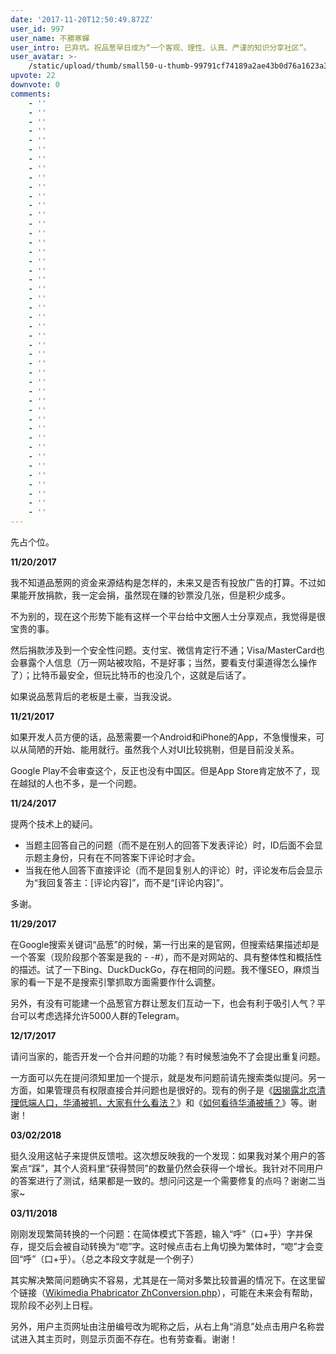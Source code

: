 ```yaml
---
date: '2017-11-20T12:50:49.872Z'
user_id: 997
user_name: 不勝寒蟬
user_intro: 已弃坑。祝品葱早日成为“一个客观、理性、认真、严谨的知识分享社区”。
user_avatar: >-
    /static/upload/thumb/small50-u-thumb-99791cf74189a2ae43b0d76a1623a3636acb1b07d47.png
upvote: 22
downvote: 0
comments:
    - ''
    - ''
    - ''
    - ''
    - ''
    - ''
    - ''
    - ''
    - ''
    - ''
    - ''
    - ''
    - ''
    - ''
    - ''
    - ''
    - ''
    - ''
    - ''
    - ''
    - ''
    - ''
    - ''
    - ''
    - ''
    - ''
    - ''
    - ''
    - ''
    - ''
    - ''
    - ''
    - ''
    - ''
    - ''
    - ''
    - ''
    - ''
    - ''
    - ''
    - ''
    - ''
    - ''
    - ''
    - ''
---
```


先占个位。

**11/20/2017**

我不知道品葱网的资金来源结构是怎样的，未来又是否有投放广告的打算。不过如果能开放捐款，我一定会捐，虽然现在赚的钞票没几张，但是积少成多。

不为别的，现在这个形势下能有这样一个平台给中文圈人士分享观点，我觉得是很宝贵的事。

然后捐款涉及到一个安全性问题。支付宝、微信肯定行不通；Visa/MasterCard也会暴露个人信息（万一网站被攻陷，不是好事；当然，要看支付渠道得怎么操作了）；比特币最安全，但玩比特币的也没几个，这就是后话了。

如果说品葱背后的老板是土豪，当我没说。

**11/21/2017**

如果开发人员方便的话，品葱需要一个Android和iPhone的App，不急慢慢来，可以从简陋的开始、能用就行。虽然我个人对UI比较挑剔，但是目前没关系。

Google Play不会审查这个，反正也没有中国区。但是App Store肯定放不了，现在越狱的人也不多，是一个问题。

**11/24/2017**

提两个技术上的疑问。

*   当题主回答自己的问题（而不是在别人的回答下发表评论）时，ID后面不会显示题主身份，只有在不同答案下评论时才会。
*   当我在他人回答下直接评论（而不是回复别人的评论）时，评论发布后会显示为“我回复答主：\[评论内容\]”，而不是“\[评论内容\]”。

多谢。

**11/29/2017**

在Google搜索关键词“品葱”的时候，第一行出来的是官网，但搜索结果描述却是一个答案（现阶段那个答案是我的 - -#），而不是对网站的、具有整体性和概括性的描述。试了一下Bing、DuckDuckGo，存在相同的问题。我不懂SEO，麻烦当家的看一下是不是搜索引擎抓取方面需要作什么调整。

另外，有没有可能建一个品葱官方群让葱友们互动一下，也会有利于吸引人气？平台可以考虑选择允许5000人群的Telegram。

**12/17/2017**

请问当家的，能否开发一个合并问题的功能？有时候葱油免不了会提出重复问题。

一方面可以先在提问须知里加一个提示，就是发布问题前请先搜索类似提问。另一方面，如果管理员有权限直接合并问题也是很好的。现有的例子是《[因揭露北京清理低端人口，华涌被抓，大家有什么看法？](https://pin-cong.com/p/16567/)》和《[如何看待华涌被捕？](https://pin-cong.com/p/16881/)》等。谢谢！

**03/02/2018**

挺久没用这帖子来提供反馈啦。这次想反映我的一个发现：如果我对某个用户的答案点“踩”，其个人资料里“获得赞同”的数量仍然会获得一个增长。我针对不同用户的答案进行了测试，结果都是一致的。想问问这是一个需要修复的点吗？谢谢二当家~

**03/11/2018**

刚刚发现繁简转换的一个问题：在简体模式下答题，输入“呼”（口+乎）字并保存，提交后会被自动转换为“唿”字。这时候点击右上角切换为繁体时，“唿”才会变回“呼”（口+乎）。（总之本段文字就是一个例子）

其实解决繁简问题确实不容易，尤其是在一简对多繁比较普遍的情况下。在这里留个链接（[Wikimedia Phabricator ZhConversion.php](https://phabricator.wikimedia.org/source/mediawiki/browse/master/languages/data/ZhConversion.php)），可能在未来会有帮助，现阶段不必列上日程。

另外，用户主页网址由注册编号改为昵称之后，从右上角“消息”处点击用户名称尝试进入其主页时，则显示页面不存在。也有劳查看。谢谢！
